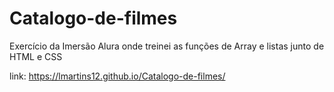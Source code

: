 # Catalogo-de-filmes

Exercício da Imersão Alura onde treinei as funções de Array e listas junto de HTML e CSS

link: https://lmartins12.github.io/Catalogo-de-filmes/

